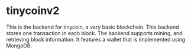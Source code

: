 # tinycoinv2
This is the backend for tinycoin, a very basic blockchain. This backend stores one transaction in each block. 
The backend supports mining, and retrieving block information.
It features a wallet that is implemented using MongoDB.
